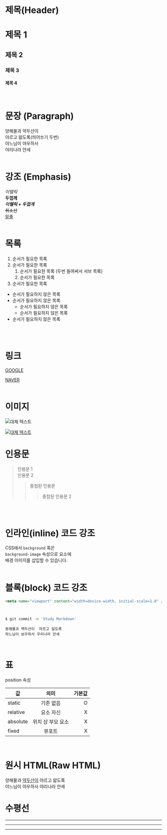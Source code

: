 # 제목(Header)

# 제목 1
## 제목 2
### 제목 3
#### 제목 4
<br />

# 문장 (Paragraph)

양해물과 약두산이           
야르고 얋도록(띄어쓰기 두번)  
야느님이 야우하사<br />
야리나라 얀세
<br />
<br />

# 강조 (Emphasis)

_이텔릭_  
**두껍께**  
_**이텔릭 + 두껍게**_  
~~취소선~~  
<u>밑줄</u>
<br />
<br />

# 목록

1. 순서가 필요한 목록
1. 순서가 필요한 목록
    1. 순서가 필요한 목록 (두번 들여써서 서브 목록)
    1. 순서가 필요한 목록
1. 순서가 필요한 목록

- 순서가 필요하지 않은 목록
- 순서가 필요하지 않은 목록
    - 순서가 필요하지 않은 목록
    - 순서가 필요하지 않은 목록
- 순서가 필요하지 않은 목록
<br />
<br />

# 링크

[GOOGLE](https://google.com)

[NAVER](https://naver.com "네이버로 이동!")
<br />
<br />

# 이미지

![대체 텍스트](https://heropy.blog/css/images/logo.png "대체 텍스트")

[![대체 텍스트](https://heropy.blog/css/images/logo.png)](https://google.com)
<br />

# 인용문

> 인용문 1  
> 인용문 2
>> 중첩된 인용문
>>> 중첩된 인용문 2
<br />
<br />

# 인라인(inline) 코드 강조

CSS에서 `background` 혹은  
`background-image` 속성으로 요소에  
배경 이미지를 삽입할 수 있습니다.
<br />
<br />

# 블록(block) 코드 강조

```html
<meta name="viewport" content="width=device-width, initial-scale=1.0" />
```

```css
```

```javascript
```

```bash
$ git commit -m 'Study Markdown'
```

```plaintext
동해물과 백두산이  마르고 닳도록  
하느님이 보우하사 우리나라 만세  
```
<br />

# 표

position 속성

값 | 의미 | 기본값
--|:--:|--:
static | 기준 없음 | O
relative | 요소 자신 | X
absolute | 위치 상 부모 요소 | X
fixed | 뷰포트 | X  

<br />

# 원시 HTML(Raw HTML)

양해물과 <span style="text-decoration:underline">약두산이</span> 야르고 얋도록 <br />
야느님이 야우하사 야리나라 얀세

# 수평선

---
***
___